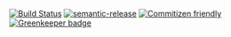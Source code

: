 [![Build Status](https://travis-ci.org/saiichihashimoto/zillowtoynab.svg?branch=master)](https://travis-ci.org/saiichihashimoto/zillowtoynab)
[![semantic-release](https://img.shields.io/badge/%20%20%F0%9F%93%A6%F0%9F%9A%80-semantic--release-e10079.svg)](https://github.com/semantic-release/semantic-release)
[![Commitizen friendly](https://img.shields.io/badge/commitizen-friendly-brightgreen.svg)](http://commitizen.github.io/cz-cli/)
[![Greenkeeper badge](https://badges.greenkeeper.io/saiichihashimoto/zillowtoynab.svg)](https://greenkeeper.io/)
